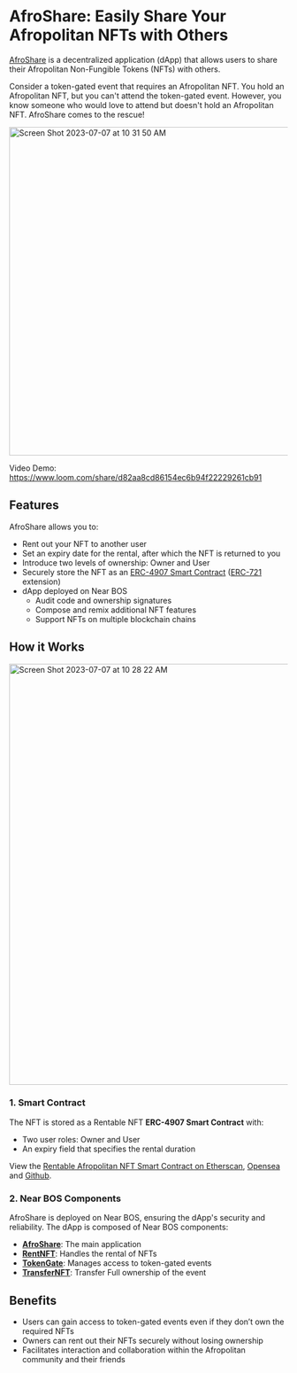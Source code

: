 # AfroShare: Easily Share Your Afropolitan NFTs with Others

[AfroShare](https://near.org/tomiwa1a1.near/widget/AfroShare?alchemyApiKey=uB5QD-LyGRGbOa5--7aWs-dyqxjb3z24&address=0x8842da19ef17d1a10875e0ebddb6981e178b90d2&tokenId=1) is a decentralized application (dApp) that allows users to share their Afropolitan Non-Fungible Tokens (NFTs) with others.

Consider a token-gated event that requires an Afropolitan NFT. You hold an Afropolitan NFT, but you can't attend the token-gated event. However, you know someone who would love to attend but doesn't hold an Afropolitan NFT. AfroShare comes to the rescue!

<img width="593" alt="Screen Shot 2023-07-07 at 10 31 50 AM" src="https://github.com/atilatech/together/assets/9806858/7876e4d5-2ba0-48ff-a594-e7ace05b533a">


Video Demo: https://www.loom.com/share/d82aa8cd86154ec6b94f22229261cb91
## Features
AfroShare allows you to:
- Rent out your NFT to another user
- Set an expiry date for the rental, after which the NFT is returned to you
- Introduce two levels of ownership: Owner and User
- Securely store the NFT as an [ERC-4907 Smart Contract](https://eips.ethereum.org/EIPS/eip-4907) ([ERC-721](https://eips.ethereum.org/EIPS/eip-721) extension)
- dApp deployed on Near BOS
  - Audit code and ownership signatures
  - Compose and remix additional NFT features
  - Support NFTs on multiple blockchain chains

## How it Works

<img width="760" alt="Screen Shot 2023-07-07 at 10 28 22 AM" src="https://github.com/atilatech/together/assets/9806858/3bd2e50e-6cee-45a2-b8c9-9b6667ab57ec">


### 1. Smart Contract
The NFT is stored as a Rentable NFT **ERC-4907 Smart Contract** with:
- Two user roles: Owner and User
- An expiry field that specifies the rental duration

View the [Rentable Afropolitan NFT Smart Contract on Etherscan](https://goerli.etherscan.io/address/0x8842da19ef17d1a10875e0ebddb6981e178b90d2#code),  [Opensea](https://testnets.opensea.io/assets/goerli/0x8842da19ef17d1a10875e0ebddb6981e178b90d2/) and [Github](https://github.com/atilatech/together/blob/master/contracts/RentableNFT.sol).

### 2. Near BOS Components
AfroShare is deployed on Near BOS, ensuring the dApp's security and reliability. The dApp is composed of Near BOS components:
- **[AfroShare](https://near.org/tomiwa1a1.near/widget/AfroShare)**: The main application
- **[RentNFT](https://near.org/tomiwa1a1.near/widget/RentNFT)**: Handles the rental of NFTs
- **[TokenGate](https://near.org/tomiwa1a1.near/widget/TokenGate)**: Manages access to token-gated events
- **[TransferNFT](https://near.org/tomiwa1a1.near/widget/TransferNFT)**: Transfer Full ownership of the event

## Benefits
- Users can gain access to token-gated events even if they don’t own the required NFTs
- Owners can rent out their NFTs securely without losing ownership
- Facilitates interaction and collaboration within the Afropolitan community and their friends
